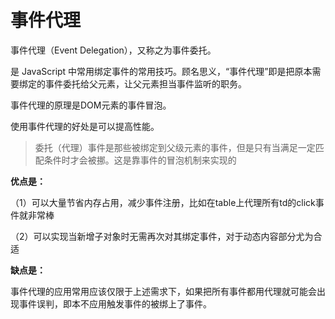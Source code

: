 # 事件代理

事件代理（Event Delegation），又称之为事件委托。

是 JavaScript 中常用绑定事件的常用技巧。顾名思义，“事件代理”即是把原本需要绑定的事件委托给父元素，让父元素担当事件监听的职务。

事件代理的原理是DOM元素的事件冒泡。

使用事件代理的好处是可以提高性能。

> 委托（代理）事件是那些被绑定到父级元素的事件，但是只有当满足一定匹配条件时才会被挪。这是靠事件的冒泡机制来实现的

**优点是：**

（1）可以大量节省内存占用，减少事件注册，比如在table上代理所有td的click事件就非常棒 

（2）可以实现当新增子对象时无需再次对其绑定事件，对于动态内容部分尤为合适

**缺点是：**

事件代理的应用常用应该仅限于上述需求下，如果把所有事件都用代理就可能会出现事件误判，即本不应用触发事件的被绑上了事件。











